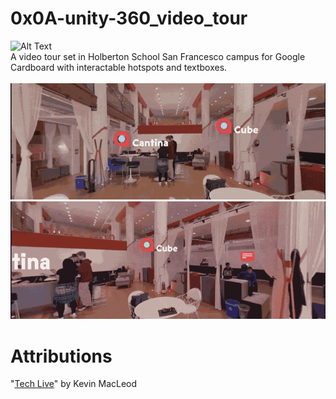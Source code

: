 # 0x0A-unity-360_video_tour
![Alt Text](map.gif)<br>
A video tour set in Holberton School San Francesco campus for Google Cardboard with interactable hotspots and textboxes.<br><br>
![Alt Text](example2.gif)<br>
![Alt Text](example1.gif)<br>
# Attributions
"[Tech Live](https://incompetech.filmmusic.io/song/4463-tech-live/)" by Kevin MacLeod